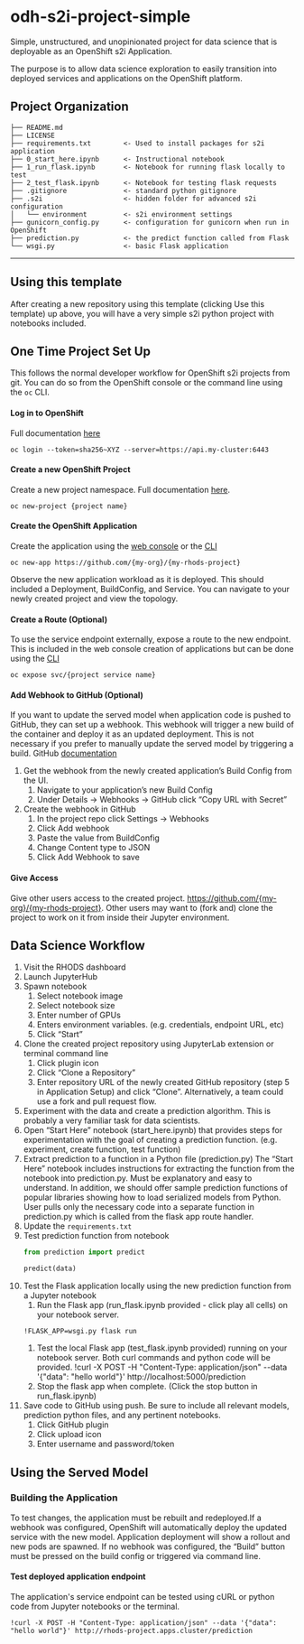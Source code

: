 odh-s2i-project-simple
===============================

Simple, unstructured, and unopinionated project for data science that is deployable as an OpenShift s2i Application.

The purpose is to allow data science exploration to easily transition into deployed services and applications on the OpenShift platform.

## Project Organization
```
├── README.md
├── LICENSE
├── requirements.txt        <- Used to install packages for s2i application
├── 0_start_here.ipynb      <- Instructional notebook
├── 1_run_flask.ipynb       <- Notebook for running flask locally to test
├── 2_test_flask.ipynb      <- Notebook for testing flask requests
├── .gitignore              <- standard python gitignore
├── .s2i                    <- hidden folder for advanced s2i configuration
│   └── environment         <- s2i environment settings
├── gunicorn_config.py      <- configuration for gunicorn when run in OpenShift
├── prediction.py           <- the predict function called from Flask
└── wsgi.py                 <- basic Flask application
```
--------

## Using this template

After creating a new repository using this template (clicking Use this template) up above, you will have a very simple s2i python project with notebooks included.

## One Time Project Set Up

This follows the normal developer workflow for OpenShift s2i projects from git.  You can do so from the OpenShift console or the command line using the `oc` CLI.

#### Log in to OpenShift
Full documentation [here](https://docs.okd.io/latest/cli_reference/openshift_cli/getting-started-cli.html#cli-logging-in_cli-developer-commands) 
```shell
oc login --token=sha256~XYZ --server=https://api.my-cluster:6443
```
#### Create a new OpenShift Project
Create a new project namespace.
Full documentation [here](https://docs.okd.io/latest/cli_reference/openshift_cli/developer-cli-commands.html#new-project).
```shell
oc new-project {project name}
```

#### Create the OpenShift Application
Create the application using the [web console](https://docs.okd.io/latest/applications/application_life_cycle_management/odc-creating-applications-using-developer-perspective.html#odc-importing-codebase-from-git-to-create-application_odc-creating-applications-using-developer-perspective) or the [CLI](https://docs.okd.io/latest/cli_reference/openshift_cli/developer-cli-commands.html#new-app)
```shell
oc new-app https://github.com/{my-org}/{my-rhods-project}
```
Observe the new application workload as it is deployed.  This should included a Deployment, BuildConfig, and Service.  You can navigate to your newly created project and view the topology.

#### Create a Route (Optional)
To use the service endpoint externally, expose a route to the new endpoint.  This is included in the web console creation of applications but can be done using the [CLI](https://docs.okd.io/latest/cli_reference/openshift_cli/developer-cli-commands.html#expose)
```shell
oc expose svc/{project service name}
```

#### Add Webhook to GitHub (Optional)
If you want to update the served model when application code is pushed to GitHub, they can set up a webhook.  This webhook will trigger a new build of the container and deploy it as an updated deployment.  This is not necessary if you prefer to manually update the served model by triggering a build. GitHub [documentation](https://docs.github.com/en/developers/webhooks-and-events/creating-webhooks)

1. Get the webhook from the newly created application’s Build Config from the UI.
   1. Navigate to your application’s new Build Config
   1. Under Details -> Webhooks -> GitHub click “Copy URL with Secret”
1. Create the webhook in GitHub
   1. In the project repo click Settings -> Webhooks
   1. Click Add webhook
   1. Paste the value from BuildConfig
   1. Change Content type to JSON
   1. Click Add Webhook to save

#### Give Access
Give other users access to the created project. https://github.com/{my-org}/{my-rhods-project}.  Other users may want to (fork and) clone the project to work on it from inside their Jupyter environment.


## Data Science Workflow
1. Visit the RHODS dashboard
1. Launch JupyterHub
1. Spawn notebook
   1. Select notebook image
   1. Select notebook size
   1. Enter number of GPUs
   1. Enters environment variables.  (e.g. credentials, endpoint URL, etc)
   1. Click “Start”
1. Clone the created project repository using JupyterLab extension or terminal command line 
   1. Click plugin icon
   1. Click “Clone a Repository”
   1. Enter repository URL of the newly created GitHub repository (step 5 in Application Setup) and click “Clone”. Alternatively, a team could use a fork and pull request flow.
1. Experiment with the data and create a prediction algorithm.  This is probably a very familiar task for data scientists.
1. Open “Start Here” notebook (start_here.ipynb) that provides steps for experimentation with the goal of creating a prediction function.  (e.g. experiment, create function, test function)
1. Extract prediction to a function in a Python file (prediction.py)
The “Start Here” notebook includes instructions for extracting the function from the notebook into prediction.py.  Must be explanatory and easy to understand. In addition, we should offer sample prediction functions of popular libraries showing how to load serialized models from Python.
User pulls only the necessary code into a separate function in prediction.py which is called from the flask app route handler.
1. Update the `requirements.txt`
1. Test prediction function from notebook
    ```python
    from prediction import predict
    
    predict(data)
    ```
1. Test the Flask application locally using the new prediction function from a Jupyter notebook
   1. Run the Flask app (run_flask.ipynb provided - click play all cells) on your notebook server.
    ```
    !FLASK_APP=wsgi.py flask run
    ```
   1. Test the local Flask app (test_flask.ipynb provided) running on your notebook server.  Both curl commands and python code will be provided.
!curl -X POST -H "Content-Type: application/json" --data '{"data": "hello world"}' http://localhost:5000/prediction
   1. Stop the flask app  when complete. (Click the stop button in run_flask.ipynb)
1. Save code to GitHub using push.  Be sure to include all relevant models, prediction python files, and any pertinent notebooks.
   1. Click GitHub plugin
   1. Click upload icon
   1. Enter username and password/token


## Using the Served Model 

### Building the Application
To test changes, the application must be rebuilt and redeployed.If a webhook was configured, OpenShift will automatically deploy the updated service with the new model. Application deployment will show a rollout and new pods are spawned.  If no webhook was configured, the “Build” button must be pressed on the build config or triggered via command line.

#### Test deployed application endpoint
The application's service endpoint can be tested using cURL or python code from Jupyter notebooks or the terminal.
```
!curl -X POST -H "Content-Type: application/json" --data '{"data": "hello world"}' http://rhods-project.apps.cluster/prediction
```

